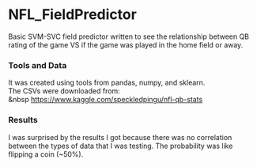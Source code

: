 # NFL_FieldPredictor

Basic SVM-SVC field predictor written to see the relationship between QB rating of the game VS if the game was played in the home field or away. 

### Tools and Data
It was created using tools from pandas, numpy, and sklearn. <br>The CSVs were downloaded from:<br>
&nbsp https://www.kaggle.com/speckledpingu/nfl-qb-stats

### Results
I was surprised by the results I got because there was no correlation between the types of data that I was testing. The probability was like flipping a coin (~50%). 
